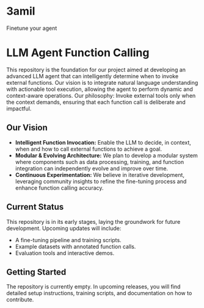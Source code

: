 # 3amil
Finetune your agent
# LLM Agent Function Calling

This repository is the foundation for our project aimed at developing an advanced LLM agent that can intelligently determine when to invoke external functions. Our vision is to integrate natural language understanding with actionable tool execution, allowing the agent to perform dynamic and context-aware operations. Our philosophy: Invoke external tools only when the context demands, ensuring that each function call is deliberate and impactful.

## Our Vision

- **Intelligent Function Invocation:** Enable the LLM to decide, in context, when and how to call external functions to achieve a goal.
- **Modular & Evolving Architecture:** We plan to develop a modular system where components such as data processing, training, and function integration can independently evolve and improve over time.
- **Continuous Experimentation:** We believe in iterative development, leveraging community insights to refine the fine-tuning process and enhance function calling accuracy.

## Current Status

This repository is in its early stages, laying the groundwork for future development. Upcoming updates will include:
- A fine-tuning pipeline and training scripts.
- Example datasets with annotated function calls.
- Evaluation tools and interactive demos.

## Getting Started

The repository is currently empty. In upcoming releases, you will find detailed setup instructions, training scripts, and documentation on how to contribute.



